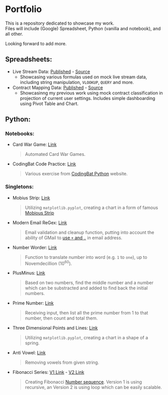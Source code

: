 # Portfolio
This is a repository dedicated to showcase my work.  
Files will include (Google) Spreadsheet, Python (vanilla and notebook), and all other.

Looking forward to add more.

## Spreadsheets:
* Live Stream Data: [Published](https://docs.google.com/spreadsheets/d/e/2PACX-1vQPpohpE9nM2wgg03Rz9_KHRiGSK3N4h98suac3-zH7JRd34xqJqkrTR_a6ibL7tskIie_Jtt9wIUVA/pubhtml?gid=1555657742) - [Source](https://docs.google.com/spreadsheets/d/1HMeI2ipcu_GdsvO-wN2YysAt-5tAPA8voVmSZwiDhpo/edit#gid=1555657742)
	* Showcasing various formulas used on mock live stream data, including string manipulation, `VLOOKUP`, `QUERY` and more.
* Contract Mapping Data: [Published](https://docs.google.com/spreadsheets/d/e/2PACX-1vQDbbqJsxwK4afVKy83sv6YXPaaIl9ok2P2jR1xXzy6KRqVnr7FmDoMkcqU9hig6afMdeezVcw7XkSH/pubhtml?gid=2010534843) - [Source](https://docs.google.com/spreadsheets/d/1K-FOcZb0SAYr0Sp-IiV6OhutCgJqUPzJfLutC1Juxas/edit#gid=2010534843)
	* Showcasinng my previous work using mock contract classification in projection of current user settings. Includes simple dashboarding using Pivot Table and Chart.

 ## Python:
 ### Notebooks:
* Card War Game: [Link](https://github.com/henryjahja/Portfolio/blob/main/Python/NoteBooks/Card%20War%20Game.ipynb)
	> Automated Card War Games.
* CodingBat Code Practice: [Link](https://github.com/henryjahja/Portfolio/blob/main/Python/Notebooks/CodingBat%20Code%20Practice.ipynb)
	> Various exercise from [CodingBat Python](https://codingbat.com/python) website.

### Singletons:
* Mobius Strip: [Link](https://github.com/henryjahja/Portfolio/blob/main/Python/Singletons/Mobius%20Strip.py)
	> Utilizing `matplotlib.pyplot`, creating a chart in a form of famous [Mobious Strip](https://en.wikipedia.org/wiki/M%C3%B6bius_strip)
* Modern Email ReGex: [Link](https://github.com/henryjahja/Portfolio/blob/main/Python/Singletons/Modern%20Email%20ReGex.py)
	> Email validation and cleanup function, putting into account the ability of GMail to [use `+` and `.`](https://gmail.googleblog.com/2008/03/2-hidden-ways-to-get-more-from-your.html) in email address.
* Number Worder: [Link](https://github.com/henryjahja/Portfolio/blob/main/Python/Singletons/Number%20Worder.py)
	> Function to translate number into word (e.g. `1` to `one`), up to Novemdecillion (10<sup>60</sup>).
* PlusMinus: [Link](https://github.com/henryjahja/Portfolio/blob/main/Python/Singletons/PlusMinus.py)
	> Based on two numbers, find the middle number and a number which can be substracted and added to find back the initial numbers.
* Prime Number: [Link](https://github.com/henryjahja/Portfolio/blob/main/Python/Singletons/Prime%20Number.py)
	> Receiving input, then list all the prime number from 1 to that number, then count and total them.
* Three Dimensional Points and Lines: [Link](https://github.com/henryjahja/Portfolio/blob/main/Python/Singletons/Three%20Dimensional%20Points%20and%20Lines.py)
	> Utilizing `matplotlib.pyplot`, creating a chart in a shape of a spring.
* Anti Vowel: [Link](https://github.com/henryjahja/Portfolio/blob/main/Python/Singletons/Anti%20Vowel.py)
	> Removing vowels from given string.
* Fibonacci Series: [V1 Link](https://github.com/henryjahja/Portfolio/blob/main/Python/Singletons/Fibonacci%20Series%20v1.py) - [V2 Link](https://github.com/henryjahja/Portfolio/blob/main/Python/Singletons/Fibonacci%20Series%20v2.py)
	> Creating Fibonacci [Number sequence](https://en.wikipedia.org/wiki/Fibonacci_sequence). Version 1 is using recursive, an Version 2 is using loop which can be easily scalable.